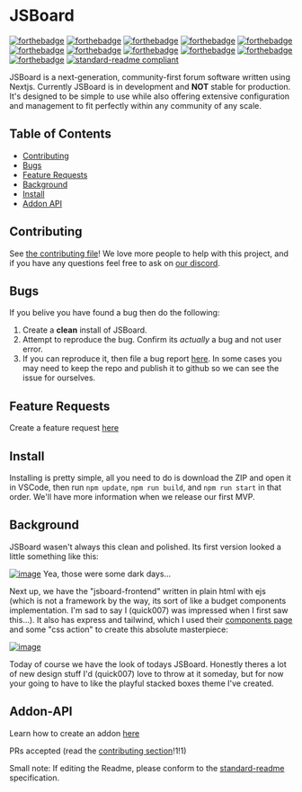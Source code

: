 # JSBoard

[![forthebadge](https://forthebadge.com/images/badges/not-a-bug-a-feature.svg)](https://forthebadge.com)
[![forthebadge](https://forthebadge.com/images/badges/60-percent-of-the-time-works-every-time.svg)](https://forthebadge.com)
[![forthebadge](https://forthebadge.com/images/badges/as-seen-on-tv.svg)](https://forthebadge.com)
[![forthebadge](https://forthebadge.com/images/badges/built-by-developers.svg)](https://forthebadge.com)
[![forthebadge](https://forthebadge.com/images/badges/built-with-grav.svg)](https://forthebadge.com)
[![forthebadge](https://forthebadge.com/images/badges/certified-yourboyserge.svg)](https://forthebadge.com)
[![forthebadge](https://forthebadge.com/images/badges/compatibility-club-penguin.svg)](https://forthebadge.com)
[![forthebadge](https://forthebadge.com/images/badges/ctrl-c-ctrl-v.svg)](https://forthebadge.com)
[![forthebadge](https://forthebadge.com/images/badges/designed-in-ms-paint.svg)](https://forthebadge.com)
[![forthebadge](https://forthebadge.com/images/badges/works-on-my-machine.svg)](https://forthebadge.com)
[![forthebadge](https://forthebadge.com/images/badges/contains-tasty-spaghetti-code.svg)](https://forthebadge.com)
[![standard-readme compliant](https://img.shields.io/badge/readme%20style-standard-brightgreen.svg?style=for-the-badge)](https://github.com/RichardLitt/standard-readme)


JSBoard is a next-generation, community-first forum software written using Nextjs. Currently JSBoard is in development and **NOT** stable for production. It's designed to be simple to use while also offering extensive configuration and management to fit perfectly within any community of any scale.

## Table of Contents

- [Contributing](#contributing)
- [Bugs](#bugs)
- [Feature Requests](#feature-requests)
- [Background](#background)
- [Install](#install)
- [Addon API](#addon-api)

## Contributing

See [the contributing file](Commiting.md)! We love more people to help with this project, and if you have any questions feel free to ask on [our discord](https://discord.gg/jV5Jvt7z).

## Bugs

If you belive you have found a bug then do the following: 
1. Create a **clean** install of JSBoard.
2. Attempt to reproduce the bug. Confirm its *actually* a bug and not user error.
3. If you can reproduce it, then file a bug report [here](https://github.com/wave-studio/JSBoard/issues/new?assignees=&labels=bug&template=bug_report.md&title=%5BBug%5D+%3CInsert+your+title+here%3E). In some cases you may need to keep the repo and publish it to github so we can see the issue for ourselves.

## Feature Requests

Create a feature request [here](https://github.com/wave-studio/JSBoard/issues/new?assignees=&labels=enhancement&template=feature_request.md&title=%5BRequest%5D)

## Install

Installing is pretty simple, all you need to do is download the ZIP and open it in VSCode, then run `npm update`, `npm run build`, and `npm run start` in that order. We'll have more information when we release our first MVP.

## Background

JSBoard wasen't always this clean and polished. Its first version looked a little something like this:

[![image](https://user-images.githubusercontent.com/69743171/130735959-dbd19c99-a094-43bc-ac6e-5d19be90212e.png)](https://jsboard.blocksnmore.repl.co/forums/)
Yea, those were some dark days...

Next up, we have the "jsboard-frontend" written in plain html with ejs (which is not a framework by the way, its sort of like a budget components implementation. I'm sad to say I (quick007) was impressed when I first saw this...). It also has express and tailwind, which I used their [components page](https://tailwindcomponents.com) and some "css action" to create this absolute masterpiece:

[![image](https://user-images.githubusercontent.com/69743171/130737889-efe5db5d-60b2-4039-b801-fa450b73d860.png)](https://jsboard-test.luseufert5.repl.co)

Today of course we have the look of todays JSBoard. Honestly theres a lot of new design stuff I'd (quick007) love to throw at it someday, but for now your going to have to like the playful stacked boxes theme I've created.



## Addon-API

Learn how to create an addon [here](https://github.com/wave-studio/JSBoard/wiki/Creating-an-Addon)



PRs accepted (read the [contributing section](#contributing)!1!1)

Small note: If editing the Readme, please conform to the [standard-readme](https://github.com/RichardLitt/standard-readme) specification.
